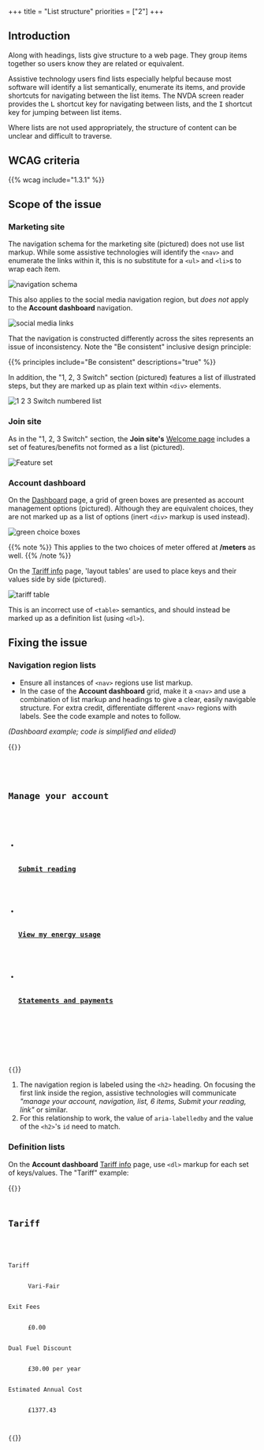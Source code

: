 +++
title = "List structure"
priorities = ["2"]
+++

## Introduction

Along with headings, lists give structure to a web page. They group items together so users know they are related or equivalent.

Assistive technology users find lists especially helpful because most software will identify a list semantically, enumerate its items, and provide shortcuts for navigating between the list items. The NVDA screen reader provides the <kbd>L</kbd> shortcut key for navigating between lists, and the <kbd>I</kbd> shortcut key for jumping between list items.

Where lists are not used appropriately, the structure of content can be unclear and difficult to traverse.

## WCAG criteria

{{% wcag include="1.3.1" %}}

## Scope of the issue

### Marketing site

The navigation schema for the marketing site (pictured) does not use list markup. While some assistive technologies will identify the `<nav>` and enumerate the links within it, this is no substitute for a `<ul>` and `<li>`s to wrap each item.

![navigation schema](/images/navigation.png)

This also applies to the social media navigation region, but _does not_ apply to the **Account dashboard** navigation.

![social media links](/images/social.png)

That the navigation is constructed differently across the sites represents an issue of inconsistency. Note the "Be consistent" inclusive design principle:

{{% principles include="Be consistent" descriptions="true" %}}

In addition, the "1, 2, 3 Switch" section (pictured) features a list of illustrated steps, but they are marked up as plain text within `<div>` elements.

![1 2 3 Switch numbered list](/images/123.png)

### Join site

As in the "1, 2, 3 Switch" section, the **Join site's** [Welcome page](https://join.bulb.co.uk/join/quote) includes a set of features/benefits not formed as a list (pictured).

![Feature set](/images/join-features.png)

### Account dashboard

On the [Dashboard](https://my.staging.bulb.co.uk/dashboard) page, a grid of green boxes are presented as account management options (pictured). Although they are equivalent choices, they are not marked up as a list of options (inert `<div>` markup is used instead).

![green choice boxes](/images/green_boxes.png)

{{% note %}}
This applies to the two choices of meter offered at **/meters** as well.
{{% /note %}}

On the [Tariff info](https://my.staging.bulb.co.uk/dashboard/personal-details) page, 'layout tables' are used to place keys and their values side by side (pictured).

![tariff table](/images/definition.png)

This is an incorrect use of `<table>` semantics, and should instead be marked up as a definition list (using `<dl>`).

## Fixing the issue

### Navigation region lists

* Ensure all instances of `<nav>` regions use list markup.
* In the case of the **Account dashboard** grid, make it a `<nav>` and use a combination of list markup and headings to give a clear, easily navigable structure. For extra credit, differentiate different `<nav>` regions with labels. See the code example and notes to follow.

_(Dashboard example; code is simplified and elided)_

{{<code numbered="true">}}
<nav [[[aria-labelledby="manage-heading"]]]>
  <h2 [[[id="manage-heading"]]]>Manage your account</h2>
  <ul>
    <li>
      <h3><a href="[url]">Submit reading</a></h3>
    </li>
    <li>
      <h3><a href="[url]">View my energy usage</a></h3>
    </li>
    <li>
      <h3><a href="[url]">Statements and payments</a></h3>
    </li>
    <!-- other options -->
  </ul>
</nav>
{{</code>}}

1. The navigation region is labeled using the `<h2>` heading. On focusing the first link inside the region, assistive technologies will communicate _"manage your account, navigation, list, 6 items, Submit your reading, link"_ or similar.
2. For this relationship to work, the value of `aria-labelledby` and the value of the `<h2>`'s `id` need to match.

### Definition lists

On the **Account dashboard** [Tariff info](https://my.staging.bulb.co.uk/dashboard/personal-details) page, use `<dl>` markup for each set of keys/values. The "Tariff" example:

{{<code>}}
<h2>Tariff</h2>
<dl>
  <dt>Tariff</dt>
  <dd>Vari-Fair</dd>
  <dt>Exit Fees</dt>
  <dd>£0.00</dd>
  <dt>Dual Fuel Discount</dt>
  <dd>£30.00 per year</dd>
  <dt>Estimated Annual Cost</dt>
  <dd>£1377.43</dd>
</dl>
{{</code>}}
